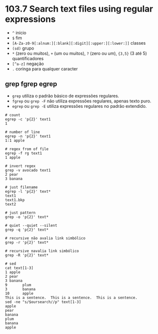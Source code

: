 # 103.7 Search text files using regular expressions

* `^` início
* `$` fim
* `[A-Za-z0-9[:alnum:][:blank][:digit][:upper:][:lower:]]` classes
* `(sd)` grupo
* `*` (zero ou muitos), `+` (um ou muitos), `?` (zero ou um), `{3,5}` (3 até 5) quantificadores
* `[^a-z]` negação
* `.` coringa para qualquer caracter

## grep fgrep egrep

* `grep` utiliza o padrão básico de expressões regulares.
* `fgrep` ou `grep -F` não utiliza expressões regulares, apenas texto puro.
* `egrep` ou `grep -E` utiliza expressões regulares no padrão extendido.

```shell
# count
egrep -c 'p{2}' text1
1

# number of line
egrep -n 'p{2}' text1
1:1 apple

# regex from of file
egrep -f rg text1
1 apple

# invert regex
grep -v avocado text1
2 pear
3 banana

# just filename
egrep -l 'p{2}' text*
text1
text1.bkp
text2

# just pattern
grep -o 'p{2}' text*

# quiet --quiet --silent
grep -q 'p{2}' text*

# recursive não avalia link simbólico
grep -r 'p{2}' text*

# recursive navalia link simbólico
grep -R 'p{2}' text*

# sed
cat text[1-3]
1 apple
2 pear
3 banana
9       plum
3       banana
10      apple
This is a sentence.  This is a sentence.  This is a sentence.
sed -ne "s/$oursearch//p" text[1-3]
apple
pear
banana
plum
banana
apple
```
